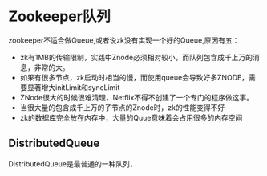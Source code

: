 # Zookeeper队列
zookeeper不适合做Queue,或者说zk没有实现一个好的Queue,原因有五：
- zk有1MB的传输限制，实践中Znode必须相对较小，而队列包含成千上万的消息，非常的大。
- 如果有很多节点，zk启动时相当的慢，而使用queue会导致好多ZNODE，需要显著增大initLimit和syncLimit
- ZNode很大的时候很难清理，Netflix不得不创建了一个专门的程序做这事。
- 当很大量的包含成千上万的子节点的Znode时，zk的性能变得不好
- zk的数据库完全放在内存中，大量的Quue意味着会占用很多的内存空间

## DistributedQueue
DistributedQueue是最普通的一种队列，
